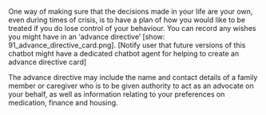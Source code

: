 One way of making sure that the decisions made in your life are your own, even
during times of crisis, is to have a plan of how you would like to be treated if
you do lose control of your behaviour. You can record any wishes you might have
in an ‘advance directive’ [show: 91_advance_directive_card.png]. [Notify user
that future versions of this chatbot might have a dedicated chatbot agent for
helping to create an advance directive card]

The advance directive may include the name and contact details of a family
member or caregiver who is to be given authority to act as an advocate on your
behalf, as well as information relating to your preferences on medication,
finance and housing.
